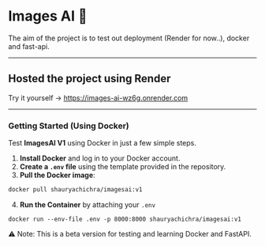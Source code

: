 # Images AI 🚀
The aim of the project is to test out deployment (Render for now..), docker and fast-api.

---

## Hosted the project using Render
Try it yourself -> https://images-ai-wz6g.onrender.com

---

### **Getting Started** (Using Docker)
Test **ImagesAI V1** using Docker in just a few simple steps.

1. **Install Docker** and log in to your Docker account.
2. **Create a `.env` file** using the template provided in the repository.
3. **Pull the Docker image**:

```bash
docker pull shauryachichra/imagesai:v1
```
4. **Run the Container** by attaching your `.env`
```
docker run --env-file .env -p 8000:8000 shauryachichra/imagesai:v1
```
⚠️ Note: This is a beta version for testing and learning Docker and FastAPI.
